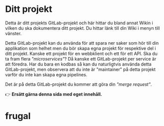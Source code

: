 # Ditt projekt

Detta är ditt projekts GitLab-projekt och här hittar du bland annat Wikin i vilken du ska dokumentera ditt projekt. Du hittar länk till din Wiki i menyn till vänster.

Detta GitLab-projekt kan du använda för att spara ner saker som hör till din applikation som helhet men du bör skapa egna projekt för respektive del i ditt projekt. Kanske ett projekt för en webbklient och ett för ett API. Ska du ta fram flera _"microservices"_? Då kanske ett GitLab-projekt per service är att föredra. Har du bara en kodbas så kan du naturligtvis använda detta GitLab-projekt, men observera att du inte är "maintainer" på detta projekt varför du inte kan skapa egna pipelines.

Det är på detta GitLab-projekt du kommer att göra din _"merge request"_.

👉 __Ersätt gärna denna sida med eget innehåll.__
# frugal
